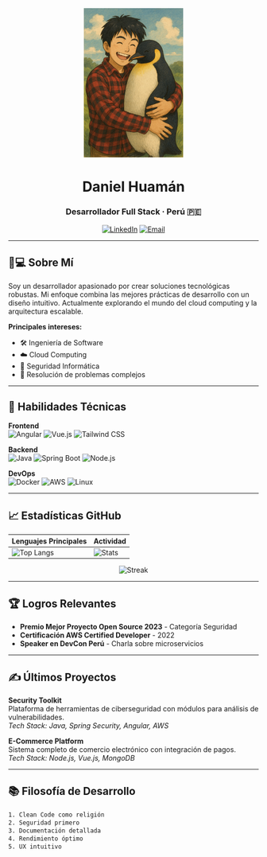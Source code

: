 <div align="center">
  <img src="DanielProfile.png" width="200" alt="Logo">
  
  # Daniel Huamán
  ### Desarrollador Full Stack · Perú 🇵🇪
  
  [![LinkedIn](https://img.shields.io/badge/LinkedIn-Connect-blue?style=flat&logo=linkedin)](https://www.linkedin.com/in/daniel-h-35aa637b/)
  [![Email](https://img.shields.io/badge/Email-Contact-red?style=flat&logo=gmail)](mailto:goyo1555@gmail.com)
</div>

---

## 👨💻 Sobre Mí

Soy un desarrollador apasionado por crear soluciones tecnológicas robustas. Mi enfoque combina las mejores prácticas de desarrollo con un diseño intuitivo. Actualmente explorando el mundo del cloud computing y la arquitectura escalable.

**Principales intereses:**

- 🛠 Ingeniería de Software
- ☁️ Cloud Computing
- 🔐 Seguridad Informática
- 🧩 Resolución de problemas complejos

---

## 🧠 Habilidades Técnicas

**Frontend**  
![Angular](https://img.shields.io/badge/Angular-DD0031?style=flat&logo=angular&logoColor=white)
![Vue.js](https://img.shields.io/badge/Vue.js-4FC08D?style=flat&logo=vuedotjs&logoColor=white)
![Tailwind CSS](https://img.shields.io/badge/Tailwind_CSS-06B6D4?style=flat&logo=tailwind-css&logoColor=white)

**Backend**  
![Java](https://img.shields.io/badge/Java-ED8B00?style=flat&logo=openjdk&logoColor=white)
![Spring Boot](https://img.shields.io/badge/Spring_Boot-6DB33F?style=flat&logo=springboot&logoColor=white)
![Node.js](https://img.shields.io/badge/Node.js-339933?style=flat&logo=nodedotjs&logoColor=white)

**DevOps**  
![Docker](https://img.shields.io/badge/Docker-2496ED?style=flat&logo=docker&logoColor=white)
![AWS](https://img.shields.io/badge/AWS-232F3E?style=flat&logo=amazonaws&logoColor=white)
![Linux](https://img.shields.io/badge/Linux-FCC624?style=flat&logo=linux&logoColor=black)

---

## 📈 Estadísticas GitHub

<div align="center">
  
  | Lenguajes Principales | Actividad |
  |-----------------------|-----------|
  | ![Top Langs](https://github-readme-stats.vercel.app/api/top-langs/?username=daniellazaro1555&layout=compact&theme=graywhite&hide_border=true) | ![Stats](https://github-readme-stats.vercel.app/api?username=daniellazaro1555&show_icons=true&theme=graywhite&hide_border=true&count_private=true) |
  
  ![Streak](https://streak-stats.demolab.com?user=DanielLazaro1555&theme=graywhite&hide_border=true)
</div>

---

## 🏆 Logros Relevantes

- **Premio Mejor Proyecto Open Source 2023** - Categoría Seguridad
- **Certificación AWS Certified Developer** - 2022
- **Speaker en DevCon Perú** - Charla sobre microservicios

---

## ✍️ Últimos Proyectos

**Security Toolkit**  
Plataforma de herramientas de ciberseguridad con módulos para análisis de vulnerabilidades.  
_Tech Stack: Java, Spring Security, Angular, AWS_

**E-Commerce Platform**  
Sistema completo de comercio electrónico con integración de pagos.  
_Tech Stack: Node.js, Vue.js, MongoDB_

---

## 📚 Filosofía de Desarrollo

```text
1. Clean Code como religión
2. Seguridad primero
3. Documentación detallada
4. Rendimiento óptimo
5. UX intuitivo
```
